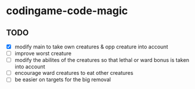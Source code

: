 # codingame-code-magic

## TODO

- [x] modify main to take own creatures & opp creature into account
- [ ] improve worst creature
- [ ] modify the abilites of the creatures so that lethal or ward bonus is taken into account
- [ ] encourage ward creatures to eat other creatures
- [ ] be easier on targets for the big removal
